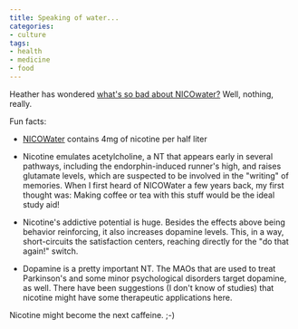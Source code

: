 ```yaml
---
title: Speaking of water...
categories:
- culture
tags:
- health
- medicine
- food
---
```


Heather has wondered [what's so bad about NICOwater?][1]  Well, nothing, really.

   [1]: http://angelweaving.blogspot.com/2003_09_07_angelweaving_archive.html#106348573469062194

Fun facts:

  * [NICOWater][2]  contains 4mg of nicotine per half liter

  * Nicotine emulates acetylcholine, a NT that appears early in several pathways, including the endorphin-induced runner's high, and raises glutamate levels, which are suspected to be involved in the "writing" of memories.  When I first heard of NICOWater a few years back, my first thought was: Making coffee or tea with this stuff would be the ideal study aid!

  * Nicotine's addictive potential is huge.  Besides the effects above being behavior reinforcing, it also increases dopamine levels.  This, in a way, short-circuits the satisfaction centers, reaching directly for the "do that again!" switch.

  * Dopamine is a pretty important NT.  The MAOs that are used to treat Parkinson's and some minor psychological disorders target dopamine, as well.  There have been suggestions (I don't know of studies) that nicotine might have some therapeutic applications here.

Nicotine might become the next caffeine.  ;-)

   [2]: http://www.qt5inc.com/

